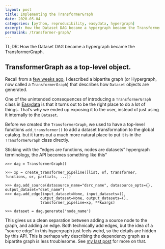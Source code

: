```yaml
---
layout: post
title: Implementing the TransformerGraph
date: 2020-05-04
categories: [python, reproducibility, easydata, hypergraph]
excerpt: How the Dataset DAG became a hypergraph became the TransformerGraph.
permalink: /transformer-graph/
---
```

TL;DR: How the Dataset DAG became a hypergraph became the TransformerGraph.

## TransformerGraph as a top-level object.

Recall from a [few weeks ago], I described a bipartite graph (or Hypergraph, now called a `TransformerGraph`) that describes how `Dataset` objects are generated.

[few weeks ago]: /transformers-and-datasets

One of the unintended consequences of introducing a `TransformerGraph` class in [Easydata] is that it turns out to be the right place to do a lot of things. That’s why we ended up exposing it to the user, instead of just using it internally to the `Dataset`.

Before we created the `TransformerGraph`, we used to have a top-level functions `add_transformer()` to add a dataset transformation to the global catalog. but it turns out a much more natural place to put it is in the `TransformerGraph` class directly.

Sticking with the “edges are functions, nodes are datasets” hypergraph terminology, the API becomes something like this"
```
>>> dag = TransformerGraph()

>>> xp = create_transformer_pipeline([list, of, transformer, functions, or, partials, ...])

>>> dag.add_source(datasource_name="dsrc_name", datasource_opts={}, output_dataset="dset_name")
>>> dag.add_edge(input_dataset=None, input_datasets=(),
                output_dataset=None, output_datasets=(),
                transformer_pipeline=xp, **kwargs)

>>> dataset = dag.generate('node_name')
```

This gives us a clean separation between adding a source node to the graph, and adding an edge. Both technically add edges, but the idea of a “source edge” in this hypergraph just feels weird, so the details are hidden by this API. This is perhaps why describing the dependency graph as a bipartite graph is less troublesome. See [my last post][few weeks ago] for more on that.

[easydata]: https://github.com/hackalog/easydata